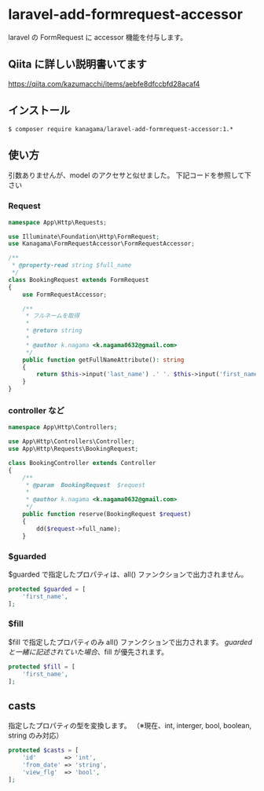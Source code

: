 # laravel-add-formrequest-accessor
laravel の FormRequest に accessor 機能を付与します。

## Qiita に詳しい説明書いてます
https://qiita.com/kazumacchi/items/aebfe8dfccbfd28acaf4


## インストール

```
$ composer require kanagama/laravel-add-formrequest-accessor:1.*
```

## 使い方
引数ありませんが、model のアクセサと似せました。
下記コードを参照して下さい


### Request

```php
namespace App\Http\Requests;

use Illuminate\Foundation\Http\FormRequest;
use Kanagama\FormRequestAccessor\FormRequestAccessor;

/**
 * @property-read string $full_name
 */
class BookingRequest extends FormRequest
{
    use FormRequestAccessor;

    /**
     * フルネームを取得
     *
     * @return string
     *
     * @author k.nagama <k.nagama0632@gmail.com>
     */
    public function getFullNameAttribute(): string
    {
        return $this->input('last_name') .' '. $this->input('first_name');
    }
}
```


### controller など

```php
namespace App\Http\Controllers;

use App\Http\Controllers\Controller;
use App\Http\Requests\BookingRequest;

class BookingController extends Controller
{
    /**
     * @param  BookingRequest  $request
     *
     * @author k.nagama <k.nagama0632@gmail.com>
     */
    public function reserve(BookingRequest $request)
    {
        dd($request->full_name);
    }
```

### $guarded

 $guarded で指定したプロパティは、all() ファンクションで出力されません。


```php
protected $guarded = [
    'first_name',
];
```

### $fill

 $fill で指定したプロパティのみ all() ファンクションで出力されます。
 $guarded と一緒に記述されていた場合、$fill が優先されます。

```php
protected $fill = [
    'first_name',
];
```

## casts

指定したプロパティの型を変換します。
（※現在、int, interger, bool, boolean, string のみ対応）

```php
protected $casts = [
    'id'        => 'int',
    'from_date' => 'string',
    'view_flg'  => 'bool',
];
```
